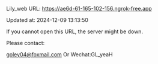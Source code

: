 Lily_web URL: https://ae6d-61-165-102-156.ngrok-free.app

Updated at: 2024-12-09 13:13:50

If you cannot open this URL, the server might be down.

Please contact: 

goley04@foxmail.com Or Wechat:GL_yeaH